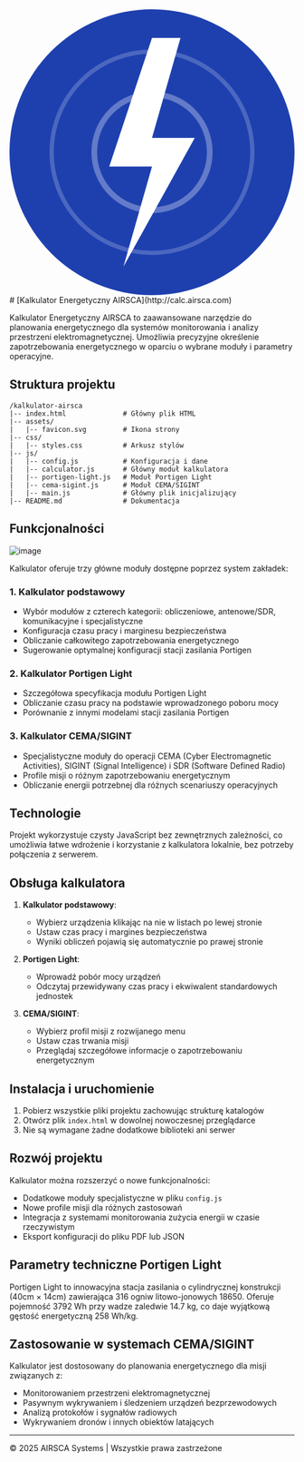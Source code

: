 
<svg xmlns="http://www.w3.org/2000/svg" viewBox="0 0 100 100">
  <!-- Tło -->
  <circle cx="50" cy="50" r="50" fill="#1e40af"/>
  
  <!-- Symbol energii -->
  <path d="M50 10 L35 55 H50 L40 90 L65 45 H50 L60 10 Z" fill="#ffffff"/>
  
  <!-- Okręgi sygnału -->
  <circle cx="50" cy="50" r="30" fill="none" stroke="#ffffff" stroke-width="2" opacity="0.5">
    <animate attributeName="r" values="20;30;20" dur="5s" repeatCount="indefinite" />
    <animate attributeName="opacity" values="0.3;0.5;0.3" dur="5s" repeatCount="indefinite" />
  </circle>
  
  <circle cx="50" cy="50" r="40" fill="none" stroke="#ffffff" stroke-width="1.5" opacity="0.3">
    <animate attributeName="r" values="35;45;35" dur="6s" repeatCount="indefinite" />
    <animate attributeName="opacity" values="0.2;0.3;0.2" dur="6s" repeatCount="indefinite" />
  </circle>
</svg>
# [Kalkulator Energetyczny AIRSCA](http://calc.airsca.com)

Kalkulator Energetyczny AIRSCA to zaawansowane narzędzie do planowania energetycznego dla systemów monitorowania i analizy przestrzeni elektromagnetycznej. Umożliwia precyzyjne określenie zapotrzebowania energetycznego w oparciu o wybrane moduły i parametry operacyjne.

## Struktura projektu

```
/kalkulator-airsca
|-- index.html              # Główny plik HTML
|-- assets/
|   |-- favicon.svg         # Ikona strony
|-- css/
|   |-- styles.css          # Arkusz stylów
|-- js/
|   |-- config.js           # Konfiguracja i dane
|   |-- calculator.js       # Główny moduł kalkulatora
|   |-- portigen-light.js   # Moduł Portigen Light
|   |-- cema-sigint.js      # Moduł CEMA/SIGINT
|   |-- main.js             # Główny plik inicjalizujący
|-- README.md               # Dokumentacja
```

## Funkcjonalności

![image](https://github.com/user-attachments/assets/21a298ce-3a13-41e5-b68d-2e214960f475)

Kalkulator oferuje trzy główne moduły dostępne poprzez system zakładek:

### 1. Kalkulator podstawowy

- Wybór modułów z czterech kategorii: obliczeniowe, antenowe/SDR, komunikacyjne i specjalistyczne
- Konfiguracja czasu pracy i marginesu bezpieczeństwa
- Obliczanie całkowitego zapotrzebowania energetycznego
- Sugerowanie optymalnej konfiguracji stacji zasilania Portigen

### 2. Kalkulator Portigen Light

- Szczegółowa specyfikacja modułu Portigen Light
- Obliczanie czasu pracy na podstawie wprowadzonego poboru mocy
- Porównanie z innymi modelami stacji zasilania Portigen

### 3. Kalkulator CEMA/SIGINT

- Specjalistyczne moduły do operacji CEMA (Cyber Electromagnetic Activities), SIGINT (Signal Intelligence) i SDR (Software Defined Radio)
- Profile misji o różnym zapotrzebowaniu energetycznym
- Obliczanie energii potrzebnej dla różnych scenariuszy operacyjnych

## Technologie

Projekt wykorzystuje czysty JavaScript bez zewnętrznych zależności, co umożliwia łatwe wdrożenie i korzystanie z kalkulatora lokalnie, bez potrzeby połączenia z serwerem.

## Obsługa kalkulatora

1. **Kalkulator podstawowy**:
   - Wybierz urządzenia klikając na nie w listach po lewej stronie
   - Ustaw czas pracy i margines bezpieczeństwa
   - Wyniki obliczeń pojawią się automatycznie po prawej stronie

2. **Portigen Light**:
   - Wprowadź pobór mocy urządzeń
   - Odczytaj przewidywany czas pracy i ekwiwalent standardowych jednostek

3. **CEMA/SIGINT**:
   - Wybierz profil misji z rozwijanego menu
   - Ustaw czas trwania misji
   - Przeglądaj szczegółowe informacje o zapotrzebowaniu energetycznym

## Instalacja i uruchomienie

1. Pobierz wszystkie pliki projektu zachowując strukturę katalogów
2. Otwórz plik `index.html` w dowolnej nowoczesnej przeglądarce
3. Nie są wymagane żadne dodatkowe biblioteki ani serwer

## Rozwój projektu

Kalkulator można rozszerzyć o nowe funkcjonalności:

- Dodatkowe moduły specjalistyczne w pliku `config.js`
- Nowe profile misji dla różnych zastosowań
- Integracja z systemami monitorowania zużycia energii w czasie rzeczywistym
- Eksport konfiguracji do pliku PDF lub JSON

## Parametry techniczne Portigen Light

Portigen Light to innowacyjna stacja zasilania o cylindrycznej konstrukcji (40cm × 14cm) zawierająca 316 ogniw litowo-jonowych 18650. Oferuje pojemność 3792 Wh przy wadze zaledwie 14.7 kg, co daje wyjątkową gęstość energetyczną 258 Wh/kg.

## Zastosowanie w systemach CEMA/SIGINT

Kalkulator jest dostosowany do planowania energetycznego dla misji związanych z:

- Monitorowaniem przestrzeni elektromagnetycznej
- Pasywnym wykrywaniem i śledzeniem urządzeń bezprzewodowych
- Analizą protokołów i sygnałów radiowych
- Wykrywaniem dronów i innych obiektów latających

---

© 2025 AIRSCA Systems | Wszystkie prawa zastrzeżone
